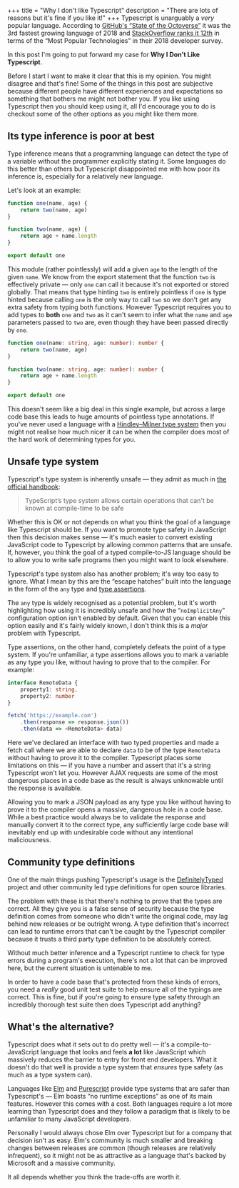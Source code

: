 +++
title = "Why I don't like Typescript"
description = "There are lots of reasons but it's fine if you like it!"
+++
Typescript is unarguably a _very_ popular language. According to [GitHub's “State of the Octoverse”](https://github.blog/2018-11-15-state-of-the-octoverse-top-programming-languages/) it was the 3rd fastest growing language of 2018 and [StackOverflow ranks it 12th](https://insights.stackoverflow.com/survey/2018#technology) in terms of the “Most Popular Technologies” in their 2018 developer survey.

In this post I'm going to put forward my case for **Why I Don't Like Typescript**.

Before I start I want to make it clear that this is my opinion. You might disagree and that's fine! Some of the things in this post are subjective because different people have different experiences and expectations so something that bothers me might not bother you. If you like using Typescript then you should keep using it, all I'd encourage you to do is checkout some of the other options as you might like them more.

## Its type inference is poor at best

Type inference means that a programming language can detect the type of a variable without the programmer explicitly stating it. Some languages do this better than others but Typescript disappointed me with how poor its inference is, especially for a relatively new language.

Let's look at an example:

```js
function one(name, age) {
    return two(name, age)
}

function two(name, age) {
    return age + name.length
}

export default one
```

This module (rather pointlessly) will add a given `age` to the length of the given `name`. We know from the export statement that the function `two` is effectively private — only `one` can call it because it's not exported or stored globally. That means that type hinting `two` is entirely pointless if `one` is type hinted because calling `one` is the only way to call `two` so we don't get any extra safety from typing both functions. However Typescript requires you to add types to **both** `one` and `two` as it can't seem to infer what the `name` and `age` parameters passed to `two` are, even though they have been passed directly by `one`.

```typescript
function one(name: string, age: number): number {
    return two(name, age)
}

function two(name: string, age: number): number {
    return age + name.length
}

export default one
```

This doesn't seem like a big deal in this single example, but across a large code base this leads to huge amounts of pointless type annotations. If you've never used a language with a [Hindley–Milner type system](https://en.wikipedia.org/wiki/Hindley%E2%80%93Milner_type_system) then you might not realise how much nicer it can be when the compiler does most of the hard work of determining types for you.

## Unsafe type system

Typescript's type system is inherently unsafe — they admit as much in [the official handbook](https://www.typescriptlang.org/docs/handbook/type-compatibility.html#a-note-on-soundness):

> TypeScript’s type system allows certain operations that can't be known at compile-time to be safe

Whether this is OK or not depends on what you think the goal of a language like Typescript should be. If you want to promote type safety in JavaScript then this decision makes sense — it's much easier to convert existing JavaScript code to Typescript by allowing common patterns that are unsafe. If, however, you think the goal of a typed compile-to-JS language should be to allow you to write safe programs then you might want to look elsewhere.

Typescript's type system also has another problem; it's way too easy to ignore. What I mean by this are the “escape hatches” built into the language in the form of the `any` type and [type assertions](https://github.com/Microsoft/TypeScript/blob/master/doc/spec.md#416-type-assertions).

The `any` type is widely recognised as a potential problem, but it's worth highlighting how using it is incredibly unsafe and how the “`noImplicitAny`” configuration option isn't enabled by default. Given that you can enable this option easily and it's fairly widely known, I don't think this is a _major_ problem with Typescript.

Type assertions, on the other hand, completely defeats the point of a type system. If you're unfamiliar, a type assertions allows you to mark a variable as any type you like, without having to prove that to the compiler. For example:

```typescript
interface RemoteData {
    property1: string,
    property2: number
}

fetch('https://example.com')
    .then(response => response.json())
    .then(data => <RemoteData> data)
```

Here we've declared an interface with two typed properties and made a fetch call where we are able to declare `data` to be of the type `RemoteData` without having to prove it to the compiler. Typescript places some limitations on this — if you have a number and assert that it's a string Typescript won't let you. However AJAX requests are some of the most dangerous places in a code base as the result is always unknowable until the response is available.

Allowing you to mark a JSON payload as any type you like without having to prove it to the compiler opens a massive, dangerous hole in a code base. While a best practice would always be to validate the response and manually convert it to the correct type, any sufficiently large code base will inevitably end up with undesirable code without any intentional maliciousness.

## Community type definitions

One of the main things pushing Typescript's usage is the [DefinitelyTyped](https://definitelytyped.org/) project and other community led type definitions for open source libraries.

The problem with these is that there's nothing to prove that the types are correct. All they give you is a false sense of security because the type definition comes from someone who didn't write the original code, may lag behind new releases or be outright wrong. A type definition that's incorrect can lead to runtime errors that can't be caught by the Typescript compiler because it trusts a third party type definition to be absolutely correct.

Without much better inference and a Typescript runtime to check for type errors during a program's execution, there's not a lot that can be improved here, but the current situation is untenable to me.

In order to have a code base that's protected from these kinds of errors, you need a _really_ good unit test suite to help ensure all of the typings are correct. This is fine, but if you're going to ensure type safety through an incredibly thorough test suite then does Typescript add anything?

## What's the alternative?

Typescript does what it sets out to do pretty well — it's a compile-to-JavaScript language that looks and feels **a lot** like JavaScript which massively reduces the barrier to entry for front end developers. What it doesn't do that well is provide a type system that _ensures_ type safety (as much as a type system can).

Languages like [Elm](https://elm-lang.org/) and [Purescript](http://www.purescript.org/) provide type systems that are safer than Typescript's — Elm boasts “no runtime exceptions” as one of its main features. However this comes with a cost. Both languages require a lot more learning than Typescript does and they follow a paradigm that is likely to be unfamiliar to many JavaScript developers.

Personally I would always chose Elm over Typescript but for a company that decision isn't as easy. Elm's community is much smaller and breaking changes between releases are common (though releases are relatively infrequent), so it might not be as attractive as a language that's backed by Microsoft and a massive community.

It all depends whether you think the trade-offs are worth it.
